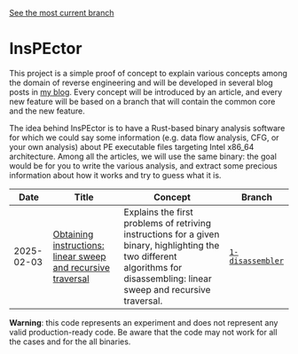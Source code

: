 [See the most current branch](https://github.com/seekbytes/insPEctor/tree/1_disassembler)
# InsPEctor

This project is a simple proof of concept to explain various concepts among the domain of reverse engineering and  will be developed in several blog posts in [my blog](https://nicolo.dev). Every concept will be introduced by an  article, and every new feature will be based on a branch that will contain the common core and the new feature.

The idea behind InsPEctor is to have a Rust-based binary analysis software for which we could say some information  (e.g. data flow analysis, CFG, or your own analysis) about PE executable files targeting Intel x86_64 architecture. Among all the articles, we will use the same binary: the goal would be for you to write the various analysis, and extract some precious information about how it works and try to guess what it is.

| Date       | Title                                                        | Concept                                                                                                                                                                      | Branch            |
|------------|--------------------------------------------------------------|------------------------------------------------------------------------------------------------------------------------------------------------------------------------------|-------------------|
| 2025-02-03 | [Obtaining instructions: linear sweep and recursive traversal](https://nicolo.dev/en/blog/disassembling-binary-linear-recursive/) | Explains the first problems of retriving instructions for a given binary, highlighting the two different algorithms for disassembling: linear sweep and recursive traversal. | [`1-disassembler`](https://github.com/seekbytes/insPEctor/tree/1_disassembler) |

**Warning**: this code represents an experiment and does not represent any valid production-ready code. Be aware that the code may not work for all the cases and for the all binaries.


